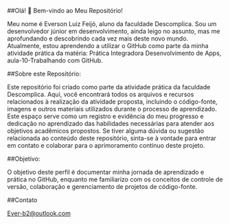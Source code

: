 ##Olá! 👋 Bem-vindo ao Meu Repositório!

Meu nome é Everson Luiz Feijó, aluno da faculdade Descomplica. Sou um desenvolvedor júnior em desenvolvimento, ainda leigo no assunto, mas me aprofundando e descobrindo cada vez mais deste novo mundo. Atualmente, estou aprendendo a utilizar o GitHub como parte da minha atividade prática da matéria: Prática Integradora Desenvolvimento de Apps, aula-10-Trabalhando com GitHub.

##Sobre este Repositório:

Este repositório foi criado como parte da atividade prática da faculdade Descomplica. Aqui, você encontrará todos os arquivos e recursos relacionados à realização da atividade proposta, incluindo o código-fonte, imagens e outros materiais utilizados durante o processo de aprendizado. Este espaço serve como um registro e evidência do meu progresso e dedicação no aprendizado das habilidades necessárias para atender aos objetivos acadêmicos propostos. Se tiver alguma dúvida ou sugestão relacionada ao conteúdo deste repositório, sinta-se à vontade para entrar em contato e colaborar para o aprimoramento contínuo deste projeto.

##Objetivo:

O objetivo deste perfil é documentar minha jornada de aprendizado e prática no GitHub, enquanto me familiarizo com os conceitos de controle de versão, colaboração e gerenciamento de projetos de código-fonte.

##Contato

Ever-b2@outlook.com
